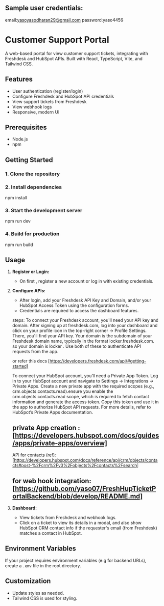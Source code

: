 ## Sample user credentials:

email:yasoyasodharan29@gmail.com
password:yaso4456

# Customer Support Portal

A web-based portal for view customer support tickets, integrating with Freshdesk and HubSpot APIs. Built with React, TypeScript, Vite, and Tailwind CSS.

## Features
- User authentication (register/login)
- Configure Freshdesk and HubSpot API credentials
- View support tickets from Freshdesk
- View webhook logs
- Responsive, modern UI

## Prerequisites
- Node.js 
- npm 

## Getting Started

### 1. Clone the repository



### 2. Install dependencies

npm install


### 3. Start the development server
npm run dev
 
### 4. Build for production

npm run build


## Usage
1. **Register or Login:**
   - On first , register a new account or log in with existing credentials.
2. **Configure APIs:**

   - After login, add your Freshdesk API Key and Domain, and/or your HubSpot Access Token using the configuration forms.
   - Credentials are required to access the dashboard features.

   steps:
     To connect your Freshdesk account, you'll need your API key and domain. After signing up at freshdesk.com, log into your dashboard and click on your profile icon in the top-right corner → Profile Settings. There, you'll find your API key. Your domain is the subdomain of your Freshdesk domain name, typically in the format locker.freshdesk.com. so your domain is locker . Use both of these to authenticate API requests from the app.

     or refer this docs [https://developers.freshdesk.com/api/#getting-started]


     To connect your HubSpot account, you’ll need a Private App Token. Log in to your HubSpot account and navigate to Settings → Integrations → Private Apps. Create a new private app with the required scopes (e.g., crm.objects.contacts.read).ensure you enable the crm.objects.contacts.read scope, which is required to fetch contact information and generate the access token. Copy this token and use it in the app to authorize HubSpot API requests. For more details, refer to HubSpot’s Private Apps documentation.
     ## private App creation : [https://developers.hubspot.com/docs/guides/apps/private-apps/overview] 

     API for contacts (ref): [https://developers.hubspot.com/docs/reference/api/crm/objects/contacts#post-%2Fcrm%2Fv3%2Fobjects%2Fcontacts%2Fsearch]

    ## for web hook integration:[https://github.com/yaso07/FreshHupTicketPortalBackend/blob/develop/README.md]

3. **Dashboard:**
   - View tickets from Freshdesk and webhook logs.
   - Click on a ticket to view its details in a modal, and also show HubSpot CRM contact info if the requester's email (from Freshdesk) matches a contact in HubSpot.
 
## Environment Variables
If your project requires environment variables (e.g for backend URLs), create a `.env` file in the root directory. 


## Customization
- Update styles as needed.
- Tailwind CSS is used for styling.

